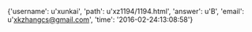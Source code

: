 {'username': u'xunkai', 'path': u'xz1194/1194.html', 'answer': u'B', 'email': u'xkzhangcs@gmail.com', 'time': '2016-02-24:13:08:58'}